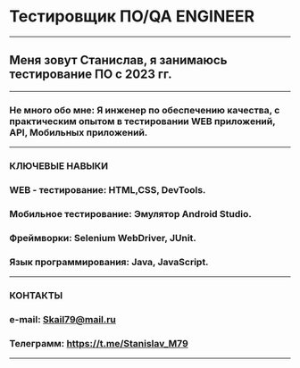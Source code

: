 # Тестировщик ПО/QA ENGINEER
___
## Меня зовут Станислав, я занимаюсь тестирование ПО с 2023 гг.
___

### Не много обо мне: Я инженер по обеспечению качества, с практическим опытом в тестировании WEB приложений, API, Мобильных приложений.
___
### КЛЮЧЕВЫЕ НАВЫКИ
### WEB - тестирование: HTML,CSS, DevTools.
### Мобильное тестирование: Эмулятор Android Studio.
### Фреймворки: Selenium WebDriver, JUnit.
### Язык программирования: Java, JavaScript.
---
### КОНТАКТЫ
### e-mail: Skail79@mail.ru
### Телеграмм: https://t.me/Stanislav_M79
___
